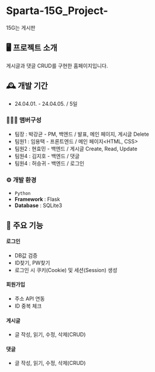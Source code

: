 # Sparta-15G_Project-
15G는 게시판


## 🖥️ 프로젝트 소개
게시글과 댓글 CRUD를 구현한 홈페이지입니다.
<br>

## 🕰️ 개발 기간
* 24.04.01. - 24.04.05. / 5일

### 🧑‍🤝‍🧑 맴버구성
 - 팀장  : 박강균 - PM, 백엔드 / 발표, 메인 페이지, 게시글 Delete
 - 팀원1 : 임용택 - 프론트엔드 / 메인 페이지<HTML, CSS>
 - 팀원2 : 현효민 - 백엔드 / 게시글 Create, Read, Update
 - 팀원4 : 김지호 - 백엔드 / 댓글
 - 팀원4 : 허승귀 - 백엔드 / 로그인

### ⚙️ 개발 환경
- `Python`
- **Framework** : Flask
- **Database** : SQLite3
## 📌 주요 기능
#### 로그인
- DB값 검증
- ID찾기, PW찾기
- 로그인 시 쿠키(Cookie) 및 세션(Session) 생성
#### 회원가입
- 주소 API 연동
- ID 중복 체크
#### 게시글
- 글 작성, 읽기, 수정, 삭제(CRUD)
#### 댓글
- 글 작성, 읽기, 수정, 삭제(CRUD)
